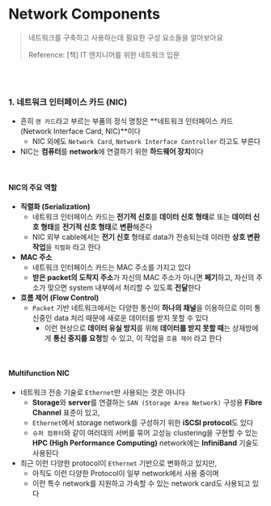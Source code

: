 # Network Components

> 네트워크를 구축하고 사용하는데 필요한 구성 요소들을 알아보아요
>
> Reference: [책] IT 엔지니어를 위한 네트워크 입문

<br>

<br>

### 1. 네트워크 인터페이스 카드 (NIC)

- 흔히 `랜 카드`라고 부르는 부품의 정식 명칭은 **네트워크 인터페이스 카드 (Network Interface Card, NIC)**이다
  - NIC 외에도 `Network Card`, `Network Interface Controller` 라고도 부른다
- NIC는 **컴퓨터**를 **network**에 연결하기 위한 **하드웨어 장치**이다

<br>

#### NIC의 주요 역할

- **직렬화 (Serialization)**
  - 네트워크 인터페이스 카드는 **전기적 신호**를 **데이터 신호 형태**로 또는 **데이터 신호 형태**를 **전기적 신호 형태**로 **변환**해준다
  - NIC 외부 cable에서는 **전기 신호** 형태로 data가 전송되는데 이러한 **상호 변환 작업**을 `직렬화` 라고 한다
- **MAC 주소**
  - 네트워크 인터페이스 카드는 MAC 주소를 가지고 있다
  - **받은 packet의 도착지 주소**가 자신의 MAC 주소가 아니면 **페기**하고, 자신의 주소가 맞으면 system 내부에서 처리할 수 있도록 **전달**한다
- **흐름 제어 (Flow Control)**
  - `Packet` 기반 네트워크에서는 다양한 통신이 **하나의 채널**을 이용하므로 이미 통신중인 data 처리 때문에 새로운 데이터를 받지 못할 수 있다
    - 이런 현상으로 **데이터 유실 방지**를 위해 **데이터를 받지 못할 때**는 상재방에게 **통신 중지를 요청**할 수 있고, 이 작업을 `흐름 제어` 라고 한다

<br>

#### Multifunction NIC

- 네트워크 전송 기술로 `Ethernet`만 사용되는 것은 아니다
  - **Storage**와 **server**를 연결하는 `SAN (Storage Area Network)` 구성용 **Fibre Channel** 표준이 있고,
  - `Ethernet`에서 storage network를 구성하기 위한 **iSCSI protocol**도 있다
  - `슈퍼 컴퓨터`와 같이 여러대의 서버를 묶어 고성능 clustering을 구현할 수 있는 **HPC (High Performance Computing)** network에는 **InfiniBand** 기술도 사용된다
- 최근 이런 다양한 protocol이 `Ethernet` 기반으로 변화하고 있지만, 
  - 아직도 이런 다양한 Protocol이 일부 network에서 사용 중이며
  - 이런 특수 network를 지원하고 가속할 수 있는 network card도 사용되고 있다